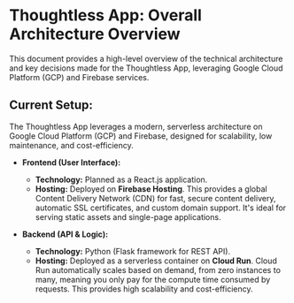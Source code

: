 # Thoughtless App: Overall Architecture Overview

This document provides a high-level overview of the technical architecture and key decisions made for the Thoughtless App, leveraging Google Cloud Platform (GCP) and Firebase services.

## Current Setup:

The Thoughtless App leverages a modern, serverless architecture on Google Cloud Platform (GCP) and Firebase, designed for scalability, low maintenance, and cost-efficiency.

*   **Frontend (User Interface):**
    *   **Technology:** Planned as a React.js application.
    *   **Hosting:** Deployed on **Firebase Hosting**. This provides a global Content Delivery Network (CDN) for fast, secure content delivery, automatic SSL certificates, and custom domain support. It's ideal for serving static assets and single-page applications.

*   **Backend (API & Logic):**
    *   **Technology:** Python (Flask framework for REST API).
    *   **Hosting:** Deployed as a serverless container on **Cloud Run**. Cloud Run automatically scales based on demand, from zero instances to many, meaning you only pay for the compute time consumed by requests. This provides high scalability and cost-efficiency.